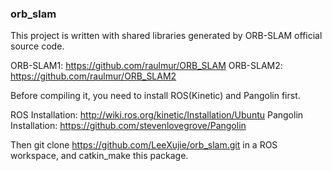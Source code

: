 ### orb_slam

This project is written with shared libraries generated by ORB-SLAM official source code.

ORB-SLAM1: https://github.com/raulmur/ORB_SLAM
ORB-SLAM2: https://github.com/raulmur/ORB_SLAM2

Before compiling it, you need to install ROS(Kinetic) and Pangolin first.

ROS Installation: http://wiki.ros.org/kinetic/Installation/Ubuntu
Pangolin Installation: https://github.com/stevenlovegrove/Pangolin

Then git clone https://github.com/LeeXujie/orb_slam.git in a ROS workspace, and catkin_make this package.

